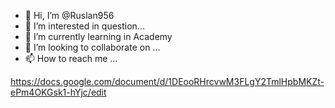- 👋 Hi, I’m @Ruslan956
- 👀 I’m interested in question...
- 🌱 I’m currently learning in Academy
- 💞️ I’m looking to collaborate on ...
- 📫 How to reach me ...

<!---
Ruslan956/Ruslan956 is a ✨ special ✨ repository because its `README.md` (this file) appears on your GitHub profile.
You can click the Preview link to take a look at your changes.
--->
https://docs.google.com/document/d/1DEooRHrcvwM3FLgY2TmlHpbMKZt-ePm4OKGsk1-hYjc/edit
